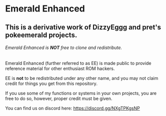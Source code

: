 # Emerald Enhanced


## This is a derivative work of DizzyEggg and pret's pokeemerald projects.



###### Emerald Enhanced is **NOT** free to clone and redistribute. 

Emerald Enhanced (further referred to as EE) is made public to provide reference material for other enthusiast ROM hackers.

EE is **not** to be redistributed under any other name, and you may not claim credit for things you get from this repository.

If you use some of my functions or systems in your own projects, you are free to do so, however, proper credit must be given.

You can find us on discord here:
https://discord.gg/NXgTPKgsNP
